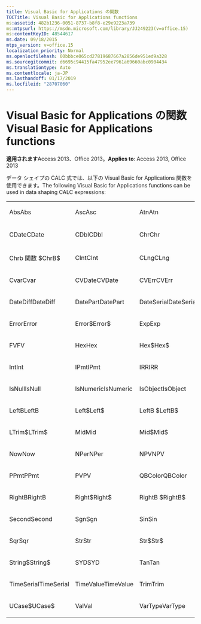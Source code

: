 ```yaml
---
title: Visual Basic for Applications の関数
TOCTitle: Visual Basic for Applications functions
ms:assetid: 482b1236-0051-8737-b8f8-e29e9223a739
ms:mtpsurl: https://msdn.microsoft.com/library/JJ249223(v=office.15)
ms:contentKeyID: 48544617
ms.date: 09/18/2015
mtps_version: v=office.15
localization_priority: Normal
ms.openlocfilehash: 00bbbce065cd27819687667a2856de951ed9a328
ms.sourcegitcommit: d6695c94415fa47952ee7961a69660abc0904434
ms.translationtype: Auto
ms.contentlocale: ja-JP
ms.lasthandoff: 01/17/2019
ms.locfileid: "28707060"
---
```

# <a name="visual-basic-for-applications-functions"></a><span data-ttu-id="c4366-102">Visual Basic for Applications の関数</span><span class="sxs-lookup"><span data-stu-id="c4366-102">Visual Basic for Applications functions</span></span>


<span data-ttu-id="c4366-103">**適用されます**Access 2013、Office 2013。</span><span class="sxs-lookup"><span data-stu-id="c4366-103">**Applies to**: Access 2013, Office 2013</span></span>

<span data-ttu-id="c4366-104">データ シェイプの CALC 式では、以下の Visual Basic for Applications 関数を使用できます。</span><span class="sxs-lookup"><span data-stu-id="c4366-104">The following Visual Basic for Applications functions can be used in data shaping CALC expressions:</span></span>

<table style="width:100%;">
<colgroup>
<col style="width: 16%" />
<col style="width: 16%" />
<col style="width: 16%" />
<col style="width: 16%" />
<col style="width: 16%" />
<col style="width: 16%" />
</colgroup>
<tbody>
<tr class="odd">
<td><p><span data-ttu-id="c4366-105">Abs</span><span class="sxs-lookup"><span data-stu-id="c4366-105">Abs</span></span></p></td>
<td><p><span data-ttu-id="c4366-106">Asc</span><span class="sxs-lookup"><span data-stu-id="c4366-106">Asc</span></span></p></td>
<td><p><span data-ttu-id="c4366-107">Atn</span><span class="sxs-lookup"><span data-stu-id="c4366-107">Atn</span></span></p></td>
<td><p><span data-ttu-id="c4366-108">CBool</span><span class="sxs-lookup"><span data-stu-id="c4366-108">CBool</span></span></p></td>
<td><p><span data-ttu-id="c4366-109">CByte</span><span class="sxs-lookup"><span data-stu-id="c4366-109">CByte</span></span></p></td>
<td><p><span data-ttu-id="c4366-110">CCur</span><span class="sxs-lookup"><span data-stu-id="c4366-110">CCur</span></span></p></td>
</tr>
<tr class="even">
<td><p><span data-ttu-id="c4366-111">CDate</span><span class="sxs-lookup"><span data-stu-id="c4366-111">CDate</span></span></p></td>
<td><p><span data-ttu-id="c4366-112">CDbl</span><span class="sxs-lookup"><span data-stu-id="c4366-112">CDbl</span></span></p></td>
<td><p><span data-ttu-id="c4366-113">Chr</span><span class="sxs-lookup"><span data-stu-id="c4366-113">Chr</span></span></p></td>
<td><p><span data-ttu-id="c4366-114">Chrb 関数</span><span class="sxs-lookup"><span data-stu-id="c4366-114">ChrB</span></span></p></td>
<td><p><span data-ttu-id="c4366-115">ChrW</span><span class="sxs-lookup"><span data-stu-id="c4366-115">ChrW</span></span></p></td>
<td><p><span data-ttu-id="c4366-116">Chr$</span><span class="sxs-lookup"><span data-stu-id="c4366-116">Chr$</span></span></p></td>
</tr>
<tr class="odd">
<td><p><span data-ttu-id="c4366-117">Chrb 関数 $</span><span class="sxs-lookup"><span data-stu-id="c4366-117">ChrB$</span></span></p></td>
<td><p><span data-ttu-id="c4366-118">CInt</span><span class="sxs-lookup"><span data-stu-id="c4366-118">CInt</span></span></p></td>
<td><p><span data-ttu-id="c4366-119">CLng</span><span class="sxs-lookup"><span data-stu-id="c4366-119">CLng</span></span></p></td>
<td><p><span data-ttu-id="c4366-120">Cos</span><span class="sxs-lookup"><span data-stu-id="c4366-120">Cos</span></span></p></td>
<td><p><span data-ttu-id="c4366-121">CSng</span><span class="sxs-lookup"><span data-stu-id="c4366-121">CSng</span></span></p></td>
<td><p><span data-ttu-id="c4366-122">CStr</span><span class="sxs-lookup"><span data-stu-id="c4366-122">CStr</span></span></p></td>
</tr>
<tr class="even">
<td><p><span data-ttu-id="c4366-123">Cvar</span><span class="sxs-lookup"><span data-stu-id="c4366-123">Cvar</span></span></p></td>
<td><p><span data-ttu-id="c4366-124">CVDate</span><span class="sxs-lookup"><span data-stu-id="c4366-124">CVDate</span></span></p></td>
<td><p><span data-ttu-id="c4366-125">CVErr</span><span class="sxs-lookup"><span data-stu-id="c4366-125">CVErr</span></span></p></td>
<td><p><span data-ttu-id="c4366-126">Date</span><span class="sxs-lookup"><span data-stu-id="c4366-126">Date</span></span></p></td>
<td><p><span data-ttu-id="c4366-127">Date$</span><span class="sxs-lookup"><span data-stu-id="c4366-127">Date$</span></span></p></td>
<td><p><span data-ttu-id="c4366-128">DateAdd</span><span class="sxs-lookup"><span data-stu-id="c4366-128">DateAdd</span></span></p></td>
</tr>
<tr class="odd">
<td><p><span data-ttu-id="c4366-129">DateDiff</span><span class="sxs-lookup"><span data-stu-id="c4366-129">DateDiff</span></span></p></td>
<td><p><span data-ttu-id="c4366-130">DatePart</span><span class="sxs-lookup"><span data-stu-id="c4366-130">DatePart</span></span></p></td>
<td><p><span data-ttu-id="c4366-131">DateSerial</span><span class="sxs-lookup"><span data-stu-id="c4366-131">DateSerial</span></span></p></td>
<td><p><span data-ttu-id="c4366-132">DateValue</span><span class="sxs-lookup"><span data-stu-id="c4366-132">DateValue</span></span></p></td>
<td><p><span data-ttu-id="c4366-133">Day</span><span class="sxs-lookup"><span data-stu-id="c4366-133">Day</span></span></p></td>
<td><p><span data-ttu-id="c4366-134">DDB</span><span class="sxs-lookup"><span data-stu-id="c4366-134">DDB</span></span></p></td>
</tr>
<tr class="even">
<td><p><span data-ttu-id="c4366-135">Error</span><span class="sxs-lookup"><span data-stu-id="c4366-135">Error</span></span></p></td>
<td><p><span data-ttu-id="c4366-136">Error$</span><span class="sxs-lookup"><span data-stu-id="c4366-136">Error$</span></span></p></td>
<td><p><span data-ttu-id="c4366-137">Exp</span><span class="sxs-lookup"><span data-stu-id="c4366-137">Exp</span></span></p></td>
<td><p><span data-ttu-id="c4366-138">Fix</span><span class="sxs-lookup"><span data-stu-id="c4366-138">Fix</span></span></p></td>
<td><p><span data-ttu-id="c4366-139">Format</span><span class="sxs-lookup"><span data-stu-id="c4366-139">Format</span></span></p></td>
<td><p><span data-ttu-id="c4366-140">Format$</span><span class="sxs-lookup"><span data-stu-id="c4366-140">Format$</span></span></p></td>
</tr>
<tr class="odd">
<td><p><span data-ttu-id="c4366-141">FV</span><span class="sxs-lookup"><span data-stu-id="c4366-141">FV</span></span></p></td>
<td><p><span data-ttu-id="c4366-142">Hex</span><span class="sxs-lookup"><span data-stu-id="c4366-142">Hex</span></span></p></td>
<td><p><span data-ttu-id="c4366-143">Hex$</span><span class="sxs-lookup"><span data-stu-id="c4366-143">Hex$</span></span></p></td>
<td><p><span data-ttu-id="c4366-144">Hour</span><span class="sxs-lookup"><span data-stu-id="c4366-144">Hour</span></span></p></td>
<td><p><span data-ttu-id="c4366-145">IIF</span><span class="sxs-lookup"><span data-stu-id="c4366-145">IIF</span></span></p></td>
<td><p><span data-ttu-id="c4366-146">InStr</span><span class="sxs-lookup"><span data-stu-id="c4366-146">InStr</span></span></p></td>
</tr>
<tr class="even">
<td><p><span data-ttu-id="c4366-147">Int</span><span class="sxs-lookup"><span data-stu-id="c4366-147">Int</span></span></p></td>
<td><p><span data-ttu-id="c4366-148">IPmt</span><span class="sxs-lookup"><span data-stu-id="c4366-148">IPmt</span></span></p></td>
<td><p><span data-ttu-id="c4366-149">IRR</span><span class="sxs-lookup"><span data-stu-id="c4366-149">IRR</span></span></p></td>
<td><p><span data-ttu-id="c4366-150">IsDate</span><span class="sxs-lookup"><span data-stu-id="c4366-150">IsDate</span></span></p></td>
<td><p><span data-ttu-id="c4366-151">IsEmpty</span><span class="sxs-lookup"><span data-stu-id="c4366-151">IsEmpty</span></span></p></td>
<td><p><span data-ttu-id="c4366-152">IsError</span><span class="sxs-lookup"><span data-stu-id="c4366-152">IsError</span></span></p></td>
</tr>
<tr class="odd">
<td><p><span data-ttu-id="c4366-153">IsNull</span><span class="sxs-lookup"><span data-stu-id="c4366-153">IsNull</span></span></p></td>
<td><p><span data-ttu-id="c4366-154">IsNumeric</span><span class="sxs-lookup"><span data-stu-id="c4366-154">IsNumeric</span></span></p></td>
<td><p><span data-ttu-id="c4366-155">IsObject</span><span class="sxs-lookup"><span data-stu-id="c4366-155">IsObject</span></span></p></td>
<td><p><span data-ttu-id="c4366-156">LCase</span><span class="sxs-lookup"><span data-stu-id="c4366-156">LCase</span></span></p></td>
<td><p><span data-ttu-id="c4366-157">LCase$</span><span class="sxs-lookup"><span data-stu-id="c4366-157">LCase$</span></span></p></td>
<td><p><span data-ttu-id="c4366-158">Left</span><span class="sxs-lookup"><span data-stu-id="c4366-158">Left</span></span></p></td>
</tr>
<tr class="even">
<td><p><span data-ttu-id="c4366-159">LeftB</span><span class="sxs-lookup"><span data-stu-id="c4366-159">LeftB</span></span></p></td>
<td><p><span data-ttu-id="c4366-160">Left$</span><span class="sxs-lookup"><span data-stu-id="c4366-160">Left$</span></span></p></td>
<td><p><span data-ttu-id="c4366-161">LeftB $</span><span class="sxs-lookup"><span data-stu-id="c4366-161">LeftB$</span></span></p></td>
<td><p><span data-ttu-id="c4366-162">Len</span><span class="sxs-lookup"><span data-stu-id="c4366-162">Len</span></span></p></td>
<td><p><span data-ttu-id="c4366-163">Log</span><span class="sxs-lookup"><span data-stu-id="c4366-163">Log</span></span></p></td>
<td><p><span data-ttu-id="c4366-164">LTrim</span><span class="sxs-lookup"><span data-stu-id="c4366-164">LTrim</span></span></p></td>
</tr>
<tr class="odd">
<td><p><span data-ttu-id="c4366-165">LTrim$</span><span class="sxs-lookup"><span data-stu-id="c4366-165">LTrim$</span></span></p></td>
<td><p><span data-ttu-id="c4366-166">Mid</span><span class="sxs-lookup"><span data-stu-id="c4366-166">Mid</span></span></p></td>
<td><p><span data-ttu-id="c4366-167">Mid$</span><span class="sxs-lookup"><span data-stu-id="c4366-167">Mid$</span></span></p></td>
<td><p><span data-ttu-id="c4366-168">Minute</span><span class="sxs-lookup"><span data-stu-id="c4366-168">Minute</span></span></p></td>
<td><p><span data-ttu-id="c4366-169">MIRR</span><span class="sxs-lookup"><span data-stu-id="c4366-169">MIRR</span></span></p></td>
<td><p><span data-ttu-id="c4366-170">Month</span><span class="sxs-lookup"><span data-stu-id="c4366-170">Month</span></span></p></td>
</tr>
<tr class="even">
<td><p><span data-ttu-id="c4366-171">Now</span><span class="sxs-lookup"><span data-stu-id="c4366-171">Now</span></span></p></td>
<td><p><span data-ttu-id="c4366-172">NPer</span><span class="sxs-lookup"><span data-stu-id="c4366-172">NPer</span></span></p></td>
<td><p><span data-ttu-id="c4366-173">NPV</span><span class="sxs-lookup"><span data-stu-id="c4366-173">NPV</span></span></p></td>
<td><p><span data-ttu-id="c4366-174">Oct</span><span class="sxs-lookup"><span data-stu-id="c4366-174">Oct</span></span></p></td>
<td><p><span data-ttu-id="c4366-175">Oct$</span><span class="sxs-lookup"><span data-stu-id="c4366-175">Oct$</span></span></p></td>
<td><p><span data-ttu-id="c4366-176">Pmt</span><span class="sxs-lookup"><span data-stu-id="c4366-176">Pmt</span></span></p></td>
</tr>
<tr class="odd">
<td><p><span data-ttu-id="c4366-177">PPmt</span><span class="sxs-lookup"><span data-stu-id="c4366-177">PPmt</span></span></p></td>
<td><p><span data-ttu-id="c4366-178">PV</span><span class="sxs-lookup"><span data-stu-id="c4366-178">PV</span></span></p></td>
<td><p><span data-ttu-id="c4366-179">QBColor</span><span class="sxs-lookup"><span data-stu-id="c4366-179">QBColor</span></span></p></td>
<td><p><span data-ttu-id="c4366-180">Rate</span><span class="sxs-lookup"><span data-stu-id="c4366-180">Rate</span></span></p></td>
<td><p><span data-ttu-id="c4366-181">RGB</span><span class="sxs-lookup"><span data-stu-id="c4366-181">RGB</span></span></p></td>
<td><p><span data-ttu-id="c4366-182">Right</span><span class="sxs-lookup"><span data-stu-id="c4366-182">Right</span></span></p></td>
</tr>
<tr class="even">
<td><p><span data-ttu-id="c4366-183">RightB</span><span class="sxs-lookup"><span data-stu-id="c4366-183">RightB</span></span></p></td>
<td><p><span data-ttu-id="c4366-184">Right$</span><span class="sxs-lookup"><span data-stu-id="c4366-184">Right$</span></span></p></td>
<td><p><span data-ttu-id="c4366-185">RightB $</span><span class="sxs-lookup"><span data-stu-id="c4366-185">RightB$</span></span></p></td>
<td><p><span data-ttu-id="c4366-186">Rnd</span><span class="sxs-lookup"><span data-stu-id="c4366-186">Rnd</span></span></p></td>
<td><p><span data-ttu-id="c4366-187">RTrim</span><span class="sxs-lookup"><span data-stu-id="c4366-187">RTrim</span></span></p></td>
<td><p><span data-ttu-id="c4366-188">RTrim$</span><span class="sxs-lookup"><span data-stu-id="c4366-188">RTrim$</span></span></p></td>
</tr>
<tr class="odd">
<td><p><span data-ttu-id="c4366-189">Second</span><span class="sxs-lookup"><span data-stu-id="c4366-189">Second</span></span></p></td>
<td><p><span data-ttu-id="c4366-190">Sgn</span><span class="sxs-lookup"><span data-stu-id="c4366-190">Sgn</span></span></p></td>
<td><p><span data-ttu-id="c4366-191">Sin</span><span class="sxs-lookup"><span data-stu-id="c4366-191">Sin</span></span></p></td>
<td><p><span data-ttu-id="c4366-192">SLN</span><span class="sxs-lookup"><span data-stu-id="c4366-192">SLN</span></span></p></td>
<td><p><span data-ttu-id="c4366-193">Space</span><span class="sxs-lookup"><span data-stu-id="c4366-193">Space</span></span></p></td>
<td><p><span data-ttu-id="c4366-194">Space$</span><span class="sxs-lookup"><span data-stu-id="c4366-194">Space$</span></span></p></td>
</tr>
<tr class="even">
<td><p><span data-ttu-id="c4366-195">Sqr</span><span class="sxs-lookup"><span data-stu-id="c4366-195">Sqr</span></span></p></td>
<td><p><span data-ttu-id="c4366-196">Str</span><span class="sxs-lookup"><span data-stu-id="c4366-196">Str</span></span></p></td>
<td><p><span data-ttu-id="c4366-197">Str$</span><span class="sxs-lookup"><span data-stu-id="c4366-197">Str$</span></span></p></td>
<td><p><span data-ttu-id="c4366-198">StrComp</span><span class="sxs-lookup"><span data-stu-id="c4366-198">StrComp</span></span></p></td>
<td><p><span data-ttu-id="c4366-199">StrConv</span><span class="sxs-lookup"><span data-stu-id="c4366-199">StrConv</span></span></p></td>
<td><p><span data-ttu-id="c4366-200">String</span><span class="sxs-lookup"><span data-stu-id="c4366-200">String</span></span></p></td>
</tr>
<tr class="odd">
<td><p><span data-ttu-id="c4366-201">String$</span><span class="sxs-lookup"><span data-stu-id="c4366-201">String$</span></span></p></td>
<td><p><span data-ttu-id="c4366-202">SYD</span><span class="sxs-lookup"><span data-stu-id="c4366-202">SYD</span></span></p></td>
<td><p><span data-ttu-id="c4366-203">Tan</span><span class="sxs-lookup"><span data-stu-id="c4366-203">Tan</span></span></p></td>
<td><p><span data-ttu-id="c4366-204">Time</span><span class="sxs-lookup"><span data-stu-id="c4366-204">Time</span></span></p></td>
<td><p><span data-ttu-id="c4366-205">Time$</span><span class="sxs-lookup"><span data-stu-id="c4366-205">Time$</span></span></p></td>
<td><p><span data-ttu-id="c4366-206">Timer</span><span class="sxs-lookup"><span data-stu-id="c4366-206">Timer</span></span></p></td>
</tr>
<tr class="even">
<td><p><span data-ttu-id="c4366-207">TimeSerial</span><span class="sxs-lookup"><span data-stu-id="c4366-207">TimeSerial</span></span></p></td>
<td><p><span data-ttu-id="c4366-208">TimeValue</span><span class="sxs-lookup"><span data-stu-id="c4366-208">TimeValue</span></span></p></td>
<td><p><span data-ttu-id="c4366-209">Trim</span><span class="sxs-lookup"><span data-stu-id="c4366-209">Trim</span></span></p></td>
<td><p><span data-ttu-id="c4366-210">Trim$</span><span class="sxs-lookup"><span data-stu-id="c4366-210">Trim$</span></span></p></td>
<td><p><span data-ttu-id="c4366-211">TypeName</span><span class="sxs-lookup"><span data-stu-id="c4366-211">TypeName</span></span></p></td>
<td><p><span data-ttu-id="c4366-212">UCase</span><span class="sxs-lookup"><span data-stu-id="c4366-212">UCase</span></span></p></td>
</tr>
<tr class="odd">
<td><p><span data-ttu-id="c4366-213">UCase$</span><span class="sxs-lookup"><span data-stu-id="c4366-213">UCase$</span></span></p></td>
<td><p><span data-ttu-id="c4366-214">Val</span><span class="sxs-lookup"><span data-stu-id="c4366-214">Val</span></span></p></td>
<td><p><span data-ttu-id="c4366-215">VarType</span><span class="sxs-lookup"><span data-stu-id="c4366-215">VarType</span></span></p></td>
<td><p><span data-ttu-id="c4366-216">Weekday</span><span class="sxs-lookup"><span data-stu-id="c4366-216">Weekday</span></span></p></td>
<td><p><span data-ttu-id="c4366-217">Year</span><span class="sxs-lookup"><span data-stu-id="c4366-217">Year</span></span></p></td>
<td><p><br />
</p></td>
</tr>
</tbody>
</table>

